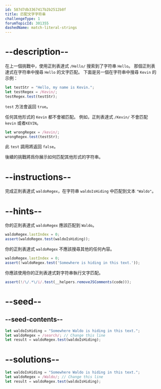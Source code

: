 ```yaml
---
id: 587d7db3367417b2b2512b8f
title: 匹配文字字符串
challengeType: 1
forumTopicId: 301355
dashedName: match-literal-strings
---
```


# --description--

在上一個挑戰中，使用正則表達式 `/Hello/` 搜索到了字符串 `Hello`。 那個正則表達式在字符串中搜尋 `Hello` 的文字匹配。 下面是另一個在字符串中搜尋 `Kevin` 的示例：

```js
let testStr = "Hello, my name is Kevin.";
let testRegex = /Kevin/;
testRegex.test(testStr);
```

`test` 方法會返回 `true`。

任何其他形式的 `Kevin` 都不會被匹配。 例如，正則表達式 `/Kevin/` 不會匹配 `kevin` 或者`KEVIN`。

```js
let wrongRegex = /kevin/;
wrongRegex.test(testStr);
```

此 `test` 調用將返回 `false`。

後續的挑戰將爲你展示如何匹配其他形式的字符串。

# --instructions--

完成正則表達式 `waldoRegex`，在字符串 `waldoIsHiding` 中匹配到文本 `"Waldo"`。

# --hints--

你的正則表達式 `waldoRegex` 應該匹配到 `Waldo`。

```js
waldoRegex.lastIndex = 0;
assert(waldoRegex.test(waldoIsHiding));
```

你的正則表達式 `waldoRegex` 不應該搜尋其他的任何內容。

```js
waldoRegex.lastIndex = 0;
assert(!waldoRegex.test('Somewhere is hiding in this text.'));
```

你應該使用你的正則表達式對字符串執行文字匹配。

```js
assert(!/\/.*\/i/.test(__helpers.removeJSComments(code)));
```

# --seed--

## --seed-contents--

```js
let waldoIsHiding = "Somewhere Waldo is hiding in this text.";
let waldoRegex = /search/; // Change this line
let result = waldoRegex.test(waldoIsHiding);
```

# --solutions--

```js
let waldoIsHiding = "Somewhere Waldo is hiding in this text.";
let waldoRegex = /Waldo/; // Change this line
let result = waldoRegex.test(waldoIsHiding);
```
